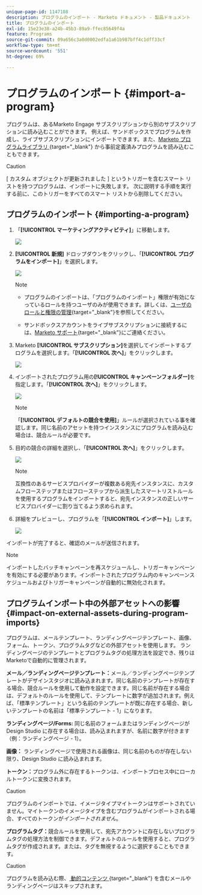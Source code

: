 ```yaml
---
unique-page-id: 1147108
description: プログラムのインポート - Marketo ドキュメント - 製品ドキュメント
title: プログラムのインポート
exl-id: 15e23e38-a24b-45b3-89a9-ffec85649f4a
feature: Programs
source-git-commit: 09a656c3a0d0002edfa1a61b987bff4c1dff33cf
workflow-type: tm+mt
source-wordcount: '551'
ht-degree: 69%

---
```


# プログラムのインポート {#import-a-program}

プログラムは、あるMarketo Engage サブスクリプションから別のサブスクリプションに読み込むことができます。 例えば、サンドボックスでプログラムを作成し、ライブサブスクリプションにインポートできます。また、[Marketo プログラムライブラリ ](/help/marketo/product-docs/core-marketo-concepts/programs/program-library/program-import-library-overview.md){target="_blank"} から事前定義済みプログラムを読み込むこともできます。

>[!CAUTION]
>
>[ カスタム オブジェクトが更新されました ] というトリガーを含むスマート リストを持つプログラムは、インポートに失敗します。 次に説明する手順を実行する前に、このトリガーをすべてのスマート リストから削除してください。

## プログラムのインポート {#importing-a-program}

1. 「**[!UICONTROL マーケティングアクティビティ]**」に移動します。

   ![](assets/import-a-program-1.png)

1. **[!UICONTROL 新規]** ドロップダウンをクリックし、「**[!UICONTROL プログラムをインポート]**」を選択します。

   ![](assets/import-a-program-2.png)

   >[!NOTE]
   >
   >* プログラムのインポートは、「プログラムのインポート」権限が有効になっているロールを持つユーザのみが使用できます。詳しくは、[ユーザのロールと権限の管理](/help/marketo/product-docs/administration/users-and-roles/managing-user-roles-and-permissions.md){target="_blank"}を参照してください。
   >
   >* サンドボックスアカウントをライブサブスクリプションに接続するには、[Marketo サポート](https://nation.marketo.com/t5/Support/ct-p/Support){target="_blank"}にご連絡ください。

1. Marketo **[!UICONTROL サブスクリプション]**&#x200B;を選択してインポートするプログラムを選択します。「**[!UICONTROL 次へ]**」をクリックします。

   ![](assets/import-a-program-3.png)

1. インポートされたプログラム用の&#x200B;**[!UICONTROL キャンペーンフォルダー]**&#x200B;を指定します。「**[!UICONTROL 次へ]**」をクリックします。

   ![](assets/import-a-program-4.png)

   >[!NOTE]
   >
   >「**[!UICONTROL デフォルトの競合を使用]**」ルールが選択されている事を確認します。同じ名前のアセットを持つインスタンスにプログラムを読み込む場合は、競合ルールが必要です。

1. 目的の競合の詳細を選択し、「**[!UICONTROL 次へ]**」をクリックします。

   ![](assets/import-a-program-5.png)

   >[!NOTE]
   >
   >互換性のあるサービスプロバイダーが複数ある宛先インスタンスに、カスタムフローステップまたはフローステップから派生したスマートリストルールを使用するプログラムをインポートすると、宛先インスタンスの正しいサービスプロバイダーに割り当てるよう求められます。

1. 詳細をプレビューし、プログラムを「**[!UICONTROL インポート]**」します。

   ![](assets/import-a-program-6.png)

インポートが完了すると、確認のメールが送信されます。

>[!NOTE]
>
>インポートしたバッチキャンペーンを再スケジュールし、トリガーキャンペーンを有効にする必要があります。インポートされたプログラム内のキャンペーンスケジュールおよびトリガーキャンペーンが自動的に無効化されます。

## プログラムインポート中の外部アセットへの影響 {#impact-on-external-assets-during-program-imports}

プログラムは、メールテンプレート、ランディングページテンプレート、画像、フォーム、トークン、プログラムタグなどの外部アセットを使用します。 ランディングページのテンプレートとプログラムタグの処理方法を設定でき、残りはMarketoで自動的に管理されます。

**メール／ランディングページテンプレート：**&#x200B;メール／ランディングページテンプレートがデザインスタジオに読み込まれます。同じ名前のテンプレートが存在する場合、競合ルールを使用して動作を設定できます。同じ名前が存在する場合は、デフォルトのルールを使用して、テンプレートに数字が追加されます。例えば、「標準テンプレート」という名前のテンプレートが既に存在する場合、新しいテンプレートの名前は「標準テンプレート - 1」になります。

**ランディングページ/Forms:** 同じ名前のフォームまたはランディングページが Design Studio に存在する場合は、読み込まれますが、名前に数字が付きます（例：ランディングページ - 1）。

**画像：** ランディングページで使用される画像は、同じ名前のものが存在しない限り、Design Studio に読み込まれます。

**トークン：**&#x200B;プログラム外に存在するトークンは、インポートプロセス中にローカルトークンに変換されます。

>[!CAUTION]
>
>プログラムのインポートでは、イメージタイプマイトークンはサポートされていません。マイトークンのイメージタイプを含むプログラムがインポートされる場合、すべてのトークンが&#x200B;_インポートされません_。

**プログラムタグ：**&#x200B;競合ルールを使用して、宛先アカウントに存在しないプログラムタグの処理方法を制御できます。デフォルトのルールを使用すると、プログラムタグが作成されます。または、タグを無視するように選択することもできます。

>[!CAUTION]
>
>プログラムを読み込む際、[ 動的コンテンツ ](/help/marketo/product-docs/personalization/segmentation-and-snippets/segmentation/understanding-dynamic-content.md){target="_blank"} を含むメールやランディングページはスキップされます。
